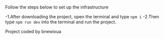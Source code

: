 Follow the steps below to set up the infrastructure

-1.After downloading the project, open the terminal and type `npm i`
-2.Then type `npm run dev` into the terminal and run the project.


Project coded by bnewixua
